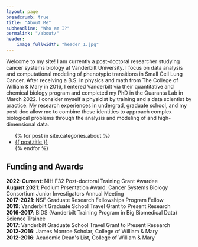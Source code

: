 ```yaml
---
layout: page
breadcrumb: true
title: "About Me"
subheadline: "Who am I?"
permalink: "/about/"
header:
    image_fullwidth: "header_1.jpg"
---
```



Welcome to my site! I am currently a post-doctoral researcher studying cancer systems biology at Vanderbilt University. I focus on data analysis and computational modeling of phenotypic transitions in Small Cell Lung Cancer. After receiving a B.S. in physics and math from The College of William & Mary in 2016, I entered Vanderbilt via their quantitative and chemical biology program and completed my PhD in the Quaranta Lab in March 2022. I consider myself a physicist by training and a data scientist by practice. My research experiences in undergrad, graduate school, and my post-doc allow me to combine these identities to approach complex biological problems through the analysis and modeling of and high-dimensional data.

<ul>
    {% for post in site.categories.about %}
    <li><a href="{{ site.url }}{{ site.baseurl }}{{ post.url }}"><stronglist>{{ post.title }}</stronglist></a></li>
    {% endfor %}
</ul>



## Funding and Awards
<b>2022-Current</b>: NIH F32 Post-doctoral Training Grant Awardee \
<b>August 2021</b>: Podium Prsentation Award: Cancer Systems Biology Consortium Junior Investigators Annual Meeting \
<b>2017-2021</b>:  NSF Graduate Research Fellowships Program Fellow \
<b>2019</b>: Vanderbilt Graduate School Travel Grant to Present Research \
<b>2016-2017</b>: BIDS (Vanderbilt Training Program in Big Biomedical Data) Science Trainee \
<b>2017</b>: Vanderbilt Graduate School Travel Grant to Present Research \
<b>2012-2016</b>: James Monroe Scholar, College of William & Mary \
<b>2012-2016</b>: Academic Dean's List, College of William & Mary 

